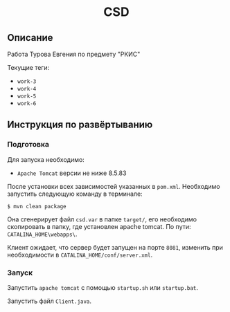 # <center>CSD
## Описание
Работа Турова Евгения по предмету "РКИС"

Текущие теги:
- `work-3`
- `work-4`
- `work-5`
- `work-6`

## Инструкция по развёртыванию
### Подготовка

Для запуска необходимо:
- `Apache Tomcat` версии не ниже 8.5.83

После установки всех зависимостей указанных в `pom.xml`.
Необходимо запустить следующую команду в терминале:
```shell
$ mvn clean package
```

Она сгенерирует файл `csd.var` в папке `target/`,
его необходимо скопировать в папку, где установлен apache tomcat.
По пути: `CATALINA_HOME\webapps\`.

Клиент ожидает, что сервер будет запущен на порте `8081`,
изменить при необходимости в `CATALINA_HOME/conf/server.xml`.

### Запуск

Запустить `apache tomcat` с помощью `startup.sh` или `startup.bat`.

Запустить файл `Client.java`.

